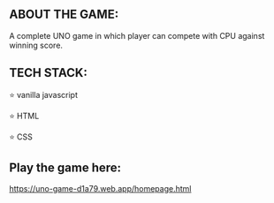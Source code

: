 ## ABOUT THE GAME:
A complete UNO game in which player can compete with CPU against winning score.

## TECH STACK:
  ⭐ vanilla javascript
  
  ⭐ HTML
  
  ⭐ CSS
  
## Play the game here: 
https://uno-game-d1a79.web.app/homepage.html
